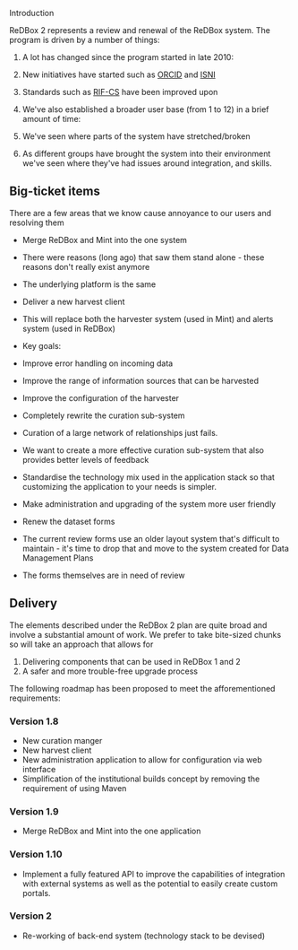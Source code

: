Introduction

ReDBox 2 represents a review and renewal of the ReDBox system. The program is driven by a number of things:
1. A lot has changed since the program started in late 2010:
 1. New initiatives have started such as [ORCID](https://qcifltd.atlassian.net/wiki/display/REDBOX/ORCID) and [ISNI](https://qcifltd.atlassian.net/wiki/display/REDBOX/ISNI)
 1. Standards such as [RIF-CS](https://qcifltd.atlassian.net/wiki/display/REDBOX/RIF-CS) have been improved upon

1. We've also established a broader user base (from 1 to 12) in a brief amount of time:
 1. We've seen where parts of the system have stretched/broken
 1. As different groups have brought the system into their environment we've seen where they've had issues around integration,  and skills.


## []()Big-ticket items

There are a few areas that we know cause annoyance to our users and resolving them
* Merge ReDBox and Mint into the one system
 * There were reasons (long ago) that saw them stand alone - these reasons don't really exist anymore
 * The underlying platform is the same

* Deliver a new harvest client
 * This will replace both the harvester system (used in Mint) and alerts system (used in ReDBox)
 * Key goals:
  * Improve error handling on incoming data
  * Improve the range of information sources that can be harvested
  * Improve the configuration of the harvester


* Completely rewrite the curation sub-system
 * Curation of a large network of relationships just fails. 
 * We want to create a more effective curation sub-system that also provides better levels of feedback

* Standardise the technology mix used in the application stack so that customizing the application to your needs is simpler.
* Make administration and upgrading of the system more user friendly
* Renew the dataset forms
 * The current review forms use an older layout system that's difficult to maintain - it's time to drop that and move to the system created for Data Management Plans
 * The forms themselves are in need of review



## []()Delivery

The elements described under the ReDBox 2 plan are quite broad and involve a substantial amount of work. We prefer to take bite-sized chunks so will take an approach that allows for
1. Delivering components that can be used in ReDBox 1 and 2
1. A safer and more trouble-free upgrade process

The following roadmap has been proposed to meet the afforementioned requirements:
### []()Version 1.8 

* New curation manger 
* New harvest client
* New administration application to allow for configuration via web interface
* Simplification of the institutional builds concept by removing the requirement of using Maven


### []()Version 1.9 

* Merge ReDBox and Mint into the one application


### []()Version 1.10 


* Implement a fully featured API to improve the capabilities of integration with external systems as well as the potential to easily create custom portals.


### []()Version 2 

* Re-working of back-end system (technology stack to be devised)